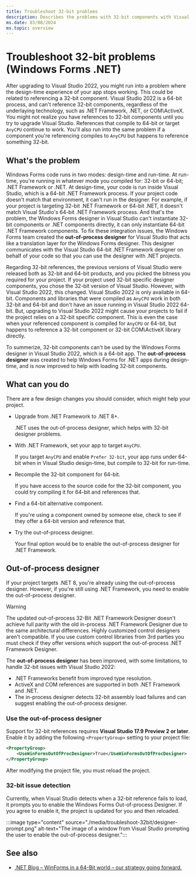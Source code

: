 ```yaml
---
title: Troubleshoot 32-bit problems
description: Describes the problems with 32-bit components with Visual Studio 2022 and Windows Forms, and those problems can be fixed. Instructions on how to enable the out-of-process designer are provided.
ms.date: 03/08/2024
ms.topic: overview
---
```


# Troubleshoot 32-bit problems (Windows Forms .NET)

After upgrading to Visual Studio 2022, you might run into a problem where the design-time experience of your app stops working. This could be related to referencing a 32-bit component. Visual Studio 2022 is a 64-bit process, and can't reference 32-bit components, regardless of the underlaying technology, such as .NET Framework, .NET, or COM\ActiveX. You might not realize you have references to 32-bit components until you try to upgrade Visual Studio. References that compile to 64-bit or target `AnyCPU` continue to work. You'll also run into the same problem if a component you're referencing compiles to `AnyCPU` but happens to reference something 32-bit.

## What's the problem

Windows Forms code runs in two modes: design-time and run-time. At run-time, you're running in whatever mode you compiled for: 32-bit or 64-bit; .NET Framework or .NET. At design-time, your code is run inside Visual Studio, which is a 64-bit .NET Framework process. If your project code doesn't match that environment, it can't run in the designer. For example, if your project is targeting 32-bit .NET Framework or 64-bit .NET, it doesn't match Visual Studio's 64-bit .NET Framework process. And that's the problem, the Windows Forms designer in Visual Studio can't instantiate 32-bit components or .NET components directly, it can only instantiate 64-bit .NET Framework components. To fix these integration issues, the Windows Forms team created the **out-of-process designer** for Visual Studio that acts like a translation layer for the Windows Forms designer. This designer communicates with the Visual Studio 64-bit .NET Framework designer on behalf of your code so that you can use the designer with .NET projects.

Regarding 32-bit references, the previous versions of Visual Studio were released both as 32-bit and 64-bit products, and you picked the bitness you required for your project. If your project used 32-bit specific designer components, you chose the 32-bit version of Visual Studio. However, with Visual Studio 2022, this changed. Visual Studio 2022 is only available in 64-bit. Components and libraries that were compiled as `AnyCPU` work in both 32-bit and 64-bit and don't have an issue running in Visual Studio 2022 64-bit. But, upgrading to Visual Studio 2022 might cause your projects to fail if the project relies on a 32-bit specific component. This is even the case when your referenced component is compiled for `AnyCPU` or 64-bit, but happens to reference a 32-bit component or 32-bit COM\ActiveX library directly.

To summerize, 32-bit components can't be used by the Windows Forms designer in Visual Studio 2022, which is a 64-bit app. The **out-of-process designer** was created to help Windows Forms for .NET apps during design-time, and is now improved to help with loading 32-bit components.

## What can you do

There are a few design changes you should consider, which might help your project.

- Upgrade from .NET Framework to .NET 8+.

  .NET uses the out-of-process designer, which helps with 32-bit designer problems.

- With .NET Framework, set your app to target `AnyCPU`.

  If you target `AnyCPU` and enable `Prefer 32-bit`, your app runs under 64-bit when in Visual Studio design-time, but compile to 32-bit for run-time.

- Recompile the 32-bit component for 64-bit.

  If you have access to the source code for the 32-bit component, you could try compiling it for 64-bit and references that.

- Find a 64-bit alternative component.

  If you're using a component owned by someone else, check to see if they offer a 64-bit version and reference that.

- Try the out-of-process designer.

  Your final option would be to enable the out-of-process designer for .NET Framework.

## Out-of-process designer

If your project targets .NET 8, you're already using the out-of-process designer. However, if you're still using .NET Framework, you need to enable the out-of-process designer.

> [!WARNING]
> The updated out-of-process 32-Bit .NET Framework Designer doesn't achieve full parity with the old in-process .NET Framework Designer due to the same architectural differences. Highly customized control designers aren't compatible. If you use custom control libraries from 3rd parties you must check if they offer versions which support the out-of-process .NET Framework Designer.

The **out-of-process designer** has been improved, with some limitations, to handle 32-bit issues with Visual Studio 2022:

- .NET Frameworks benefit from improved type resolution.
- ActiveX and COM references are supported in both .NET Framework and .NET.
- The in-process designer detects 32-bit assembly load failures and can suggest enabling the out-of-process designer.

### Use the out-of-process designer

Support for 32-bit references requires **Visual Studio 17.9 Preview 2 or later**. Enable it by adding the following `<PropertyGroup>` setting to your project file:

```xml
<PropertyGroup>
    <UseWinFormsOutOfProcDesigner>True</UseWinFormsOutOfProcDesigner>
</PropertyGroup>
```

After modifying the project file, you must reload the project.

### 32-bit issue detection

Currently, when Visual Studio detects when a 32-bit reference fails to load, it prompts you to enable the Windows Forms Out-of-process Designer. If you agree to enable it, the project is updated for you and then reloaded.

:::image type="content" source="./media/troubleshoot-32bit/designer-prompt.png" alt-text="The image of a window from Visual Studio prompting the user to enable the out-of-process designer.":::

## See also

- [.NET Blog – WinForms in a 64-Bit world – our strategy going forward.](https://devblogs.microsoft.com/dotnet/winforms-designer-64-bit-path-forward/)
